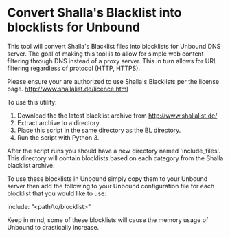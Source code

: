 # Convert Shalla's Blacklist into blocklists for Unbound
This tool will convert Shalla's Blacklist files into blocklists for Unbound DNS server. The goal of making this tool is to allow for simple web content filtering 
through DNS instead of a proxy server. This in turn allows for URL filtering regardless of protocol (HTTP, HTTPS).

Please ensure your are authorized to use Shalla's Blacklists per the license page.  http://www.shallalist.de/licence.html

To use this utility: 
1. Download the the latest blacklist archive from http://www.shallalist.de/
2. Extract archive to a directory.
3. Place this script in the same directory as the BL directory.
4. Run the script with Python 3.

After the script runs you should have a new directory named 'include_files'. 
This directory will contain blocklists based on each category from the Shalla blacklist archive.

To use these blocklists in Unbound simply copy them to your Unbound server then add the following to your Unbound configuration file for each blocklist that you would like to use:

include: "<path/to/blocklist>"

Keep in mind, some of these blocklists will cause the memory usage of Unbound to drastically increase.
